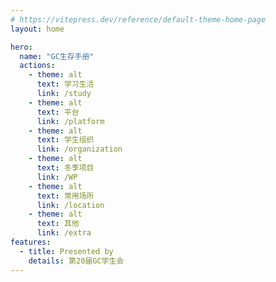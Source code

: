```yaml
---
# https://vitepress.dev/reference/default-theme-home-page
layout: home

hero:
  name: "GC生存手册"
  actions:
    - theme: alt
      text: 学习生活
      link: /study
    - theme: alt
      text: 平台
      link: /platform
    - theme: alt
      text: 学生组织
      link: /organization
    - theme: alt
      text: 冬季项目
      link: /WP
    - theme: alt
      text: 常用场所
      link: /location
    - theme: alt
      text: 其他
      link: /extra
features:
  - title: Presented by
    details: 第20届GC学生会
---
```

